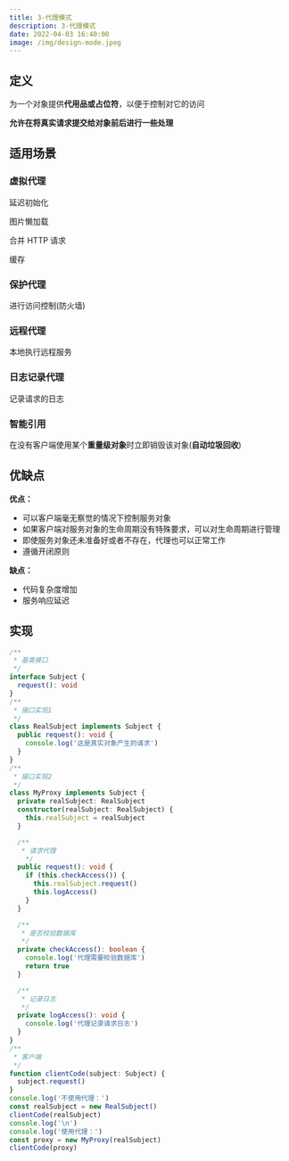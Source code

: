 ```yaml
---
title: 3-代理模式
description: 3-代理模式
date: 2022-04-03 16:40:00
image: /img/design-mode.jpeg
---
```



## 定义

为一个对象提供**代用品或占位符**，以便于控制对它的访问

**允许在将真实请求提交给对象前后进行一些处理**

## 适用场景

### 虚拟代理

延迟初始化

图片懒加载

合并 HTTP 请求

缓存

### 保护代理

进行访问控制(防火墙)

### 远程代理

本地执行远程服务

### 日志记录代理

记录请求的日志

### 智能引用

在没有客户端使用某个**重量级对象**时立即销毁该对象(**自动垃圾回收**)

## 优缺点

**优点：**
- 可以客户端毫无察觉的情况下控制服务对象
- 如果客户端对服务对象的生命周期没有特殊要求，可以对生命周期进行管理
- 即使服务对象还未准备好或者不存在，代理也可以正常工作
- 遵循开闭原则

**缺点：**
- 代码复杂度增加
- 服务响应延迟

## 实现

```ts
/**
 * 基类接口
 */
interface Subject {
  request(): void
}
/**
 * 接口实现1
 */
class RealSubject implements Subject {
  public request(): void {
    console.log('这是真实对象产生的请求')
  }
}
/**
 * 接口实现2
 */
class MyProxy implements Subject {
  private realSubject: RealSubject
  constructor(realSubject: RealSubject) {
    this.realSubject = realSubject
  }

  /**
   * 请求代理
    */
  public request(): void {
    if (this.checkAccess()) {
      this.realSubject.request()
      this.logAccess()
    }
  }

  /**
   * 是否校验数据库
   */
  private checkAccess(): boolean {
    console.log('代理需要校验数据库')
    return true
  }

  /**
   * 记录日志
   */
  private logAccess(): void {
    console.log('代理记录请求日志')
  }
}
/**
 * 客户端
 */
function clientCode(subject: Subject) {
  subject.request()
}
console.log('不使用代理：')
const realSubject = new RealSubject()
clientCode(realSubject)
console.log('\n')
console.log('使用代理：')
const proxy = new MyProxy(realSubject)
clientCode(proxy)
```